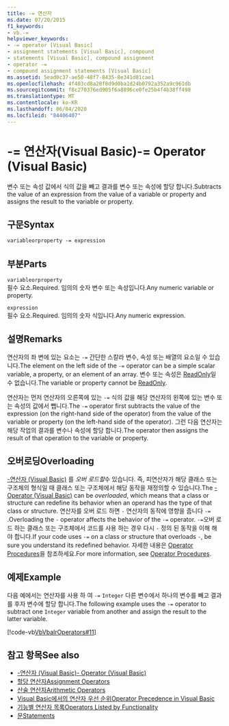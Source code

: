 ```yaml
---
title: -= 연산자
ms.date: 07/20/2015
f1_keywords:
- vb.-=
helpviewer_keywords:
- -= operator [Visual Basic]
- assignment statements [Visual Basic], compound
- statements [Visual Basic], compound assignment
- operator -=
- compound assignment statements [Visual Basic]
ms.assetid: 5ead0c37-ae50-48f7-8435-8e341d81cae1
ms.openlocfilehash: 4f403cd8a28f8d9d0ba1d24b0792a352a9c961db
ms.sourcegitcommit: f8c270376ed905f6a8896ce0fe25b4f4b38ff498
ms.translationtype: MT
ms.contentlocale: ko-KR
ms.lasthandoff: 06/04/2020
ms.locfileid: "84406407"
---
```

# <a name="--operator-visual-basic"></a><span data-ttu-id="4d458-102">-= 연산자(Visual Basic)</span><span class="sxs-lookup"><span data-stu-id="4d458-102">-= Operator (Visual Basic)</span></span>
<span data-ttu-id="4d458-103">변수 또는 속성 값에서 식의 값을 빼고 결과를 변수 또는 속성에 할당 합니다.</span><span class="sxs-lookup"><span data-stu-id="4d458-103">Subtracts the value of an expression from the value of a variable or property and assigns the result to the variable or property.</span></span>  
  
## <a name="syntax"></a><span data-ttu-id="4d458-104">구문</span><span class="sxs-lookup"><span data-stu-id="4d458-104">Syntax</span></span>  
  
```vb  
variableorproperty -= expression  
```  
  
## <a name="parts"></a><span data-ttu-id="4d458-105">부분</span><span class="sxs-lookup"><span data-stu-id="4d458-105">Parts</span></span>  
 `variableorproperty`  
 <span data-ttu-id="4d458-106">필수 요소.</span><span class="sxs-lookup"><span data-stu-id="4d458-106">Required.</span></span> <span data-ttu-id="4d458-107">임의의 숫자 변수 또는 속성입니다.</span><span class="sxs-lookup"><span data-stu-id="4d458-107">Any numeric variable or property.</span></span>  
  
 `expression`  
 <span data-ttu-id="4d458-108">필수 요소.</span><span class="sxs-lookup"><span data-stu-id="4d458-108">Required.</span></span> <span data-ttu-id="4d458-109">임의의 숫자 식입니다.</span><span class="sxs-lookup"><span data-stu-id="4d458-109">Any numeric expression.</span></span>  
  
## <a name="remarks"></a><span data-ttu-id="4d458-110">설명</span><span class="sxs-lookup"><span data-stu-id="4d458-110">Remarks</span></span>  
 <span data-ttu-id="4d458-111">연산자의 좌 변에 있는 요소는 `-=` 간단한 스칼라 변수, 속성 또는 배열의 요소일 수 있습니다.</span><span class="sxs-lookup"><span data-stu-id="4d458-111">The element on the left side of the `-=` operator can be a simple scalar variable, a property, or an element of an array.</span></span> <span data-ttu-id="4d458-112">변수 또는 속성은 [ReadOnly](../modifiers/readonly.md)일 수 없습니다.</span><span class="sxs-lookup"><span data-stu-id="4d458-112">The variable or property cannot be [ReadOnly](../modifiers/readonly.md).</span></span>  
  
 <span data-ttu-id="4d458-113">연산자는 먼저 연산자의 오른쪽에 있는 `-=` 식의 값을 해당 연산자의 왼쪽에 있는 변수 또는 속성의 값에서 뺍니다.</span><span class="sxs-lookup"><span data-stu-id="4d458-113">The `-=` operator first subtracts the value of the expression (on the right-hand side of the operator) from the value of the variable or property (on the left-hand side of the operator).</span></span> <span data-ttu-id="4d458-114">그런 다음 연산자는 해당 작업의 결과를 변수나 속성에 할당 합니다.</span><span class="sxs-lookup"><span data-stu-id="4d458-114">The operator then assigns the result of that operation to the variable or property.</span></span>  
  
## <a name="overloading"></a><span data-ttu-id="4d458-115">오버로딩</span><span class="sxs-lookup"><span data-stu-id="4d458-115">Overloading</span></span>  
 <span data-ttu-id="4d458-116">[-연산자 (Visual Basic)](subtraction-operator.md) 를 *오버 로드할*수 있습니다. 즉, 피연산자가 해당 클래스 또는 구조체의 형식일 때 클래스 또는 구조체에서 해당 동작을 재정의할 수 있습니다.</span><span class="sxs-lookup"><span data-stu-id="4d458-116">The [- Operator (Visual Basic)](subtraction-operator.md) can be *overloaded*, which means that a class or structure can redefine its behavior when an operand has the type of that class or structure.</span></span> <span data-ttu-id="4d458-117">연산자를 오버 로드 하면 `-` 연산자의 동작에 영향을 줍니다 `-=` .</span><span class="sxs-lookup"><span data-stu-id="4d458-117">Overloading the `-` operator affects the behavior of the `-=` operator.</span></span> <span data-ttu-id="4d458-118">`-=`오버 로드 하는 클래스 또는 구조체에서 코드를 사용 하는 경우 다시 `-` 정의 된 동작을 이해 해야 합니다.</span><span class="sxs-lookup"><span data-stu-id="4d458-118">If your code uses `-=` on a class or structure that overloads `-`, be sure you understand its redefined behavior.</span></span> <span data-ttu-id="4d458-119">자세한 내용은 [Operator Procedures](../../programming-guide/language-features/procedures/operator-procedures.md)을 참조하세요.</span><span class="sxs-lookup"><span data-stu-id="4d458-119">For more information, see [Operator Procedures](../../programming-guide/language-features/procedures/operator-procedures.md).</span></span>  
  
## <a name="example"></a><span data-ttu-id="4d458-120">예제</span><span class="sxs-lookup"><span data-stu-id="4d458-120">Example</span></span>  
 <span data-ttu-id="4d458-121">다음 예에서는 연산자를 사용 하 여 `-=` `Integer` 다른 변수에서 하나의 변수를 빼고 결과를 후자 변수에 할당 합니다.</span><span class="sxs-lookup"><span data-stu-id="4d458-121">The following example uses the `-=` operator to subtract one `Integer` variable from another and assign the result to the latter variable.</span></span>  
  
 [!code-vb[VbVbalrOperators#11](~/samples/snippets/visualbasic/VS_Snippets_VBCSharp/VbVbalrOperators/VB/Class1.vb#11)]  
  
## <a name="see-also"></a><span data-ttu-id="4d458-122">참고 항목</span><span class="sxs-lookup"><span data-stu-id="4d458-122">See also</span></span>

- [<span data-ttu-id="4d458-123">-연산자 (Visual Basic)</span><span class="sxs-lookup"><span data-stu-id="4d458-123">- Operator (Visual Basic)</span></span>](subtraction-operator.md)
- [<span data-ttu-id="4d458-124">할당 연산자</span><span class="sxs-lookup"><span data-stu-id="4d458-124">Assignment Operators</span></span>](assignment-operators.md)
- [<span data-ttu-id="4d458-125">산술 연산자</span><span class="sxs-lookup"><span data-stu-id="4d458-125">Arithmetic Operators</span></span>](arithmetic-operators.md)
- [<span data-ttu-id="4d458-126">Visual Basic에서의 연산자 우선 순위</span><span class="sxs-lookup"><span data-stu-id="4d458-126">Operator Precedence in Visual Basic</span></span>](operator-precedence.md)
- [<span data-ttu-id="4d458-127">기능별 연산자 목록</span><span class="sxs-lookup"><span data-stu-id="4d458-127">Operators Listed by Functionality</span></span>](operators-listed-by-functionality.md)
- [<span data-ttu-id="4d458-128">문</span><span class="sxs-lookup"><span data-stu-id="4d458-128">Statements</span></span>](../../programming-guide/language-features/statements.md)
